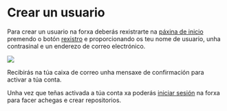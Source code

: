 # Crear un usuario

Para crear un usuario na forxa deberás rexistrarte na [páxina de inicio](http://forxa.colab.coruna.gal/) premendo o botón [rexistro](http://forxa.colab.coruna.gal/user/sign_up) e proporcionando os teu nome de usuario, unha contrasinal e un enderezo de correo electrónico.

![](http://forxa.colab.coruna.gal/Co-Lab/manual/raw/master/imaxes/rexistro.png)

Recibirás na túa caixa de correo unha mensaxe de confirmación para activar a túa conta.

Unha vez que teñas activada a túa conta xa poderás [iniciar sesión](http://forxa.colab.coruna.gal/user/login?redirect_to=%2fuser%2flogin) na forxa para facer achegas e crear repositorios.